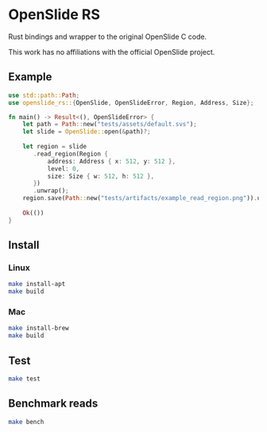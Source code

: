 # OpenSlide RS

Rust bindings and wrapper to the original OpenSlide C code.

This work has no affiliations with the official OpenSlide project.

## Example

 ```rust
 use std::path::Path;
 use openslide_rs::{OpenSlide, OpenSlideError, Region, Address, Size};

 fn main() -> Result<(), OpenSlideError> {
     let path = Path::new("tests/assets/default.svs");
     let slide = OpenSlide::open(&path)?;
     
     let region = slide
        .read_region(Region {
            address: Address { x: 512, y: 512 },
            level: 0,
            size: Size { w: 512, h: 512 },
        })
        .unwrap();
     region.save(Path::new("tests/artifacts/example_read_region.png")).unwrap();
         
     Ok(())
 }
 ```

## Install

### Linux

```bash
make install-apt
make build
```

### Mac

```bash
make install-brew
make build
```

## Test

```bash
make test
```

## Benchmark reads

```bash
make bench
```